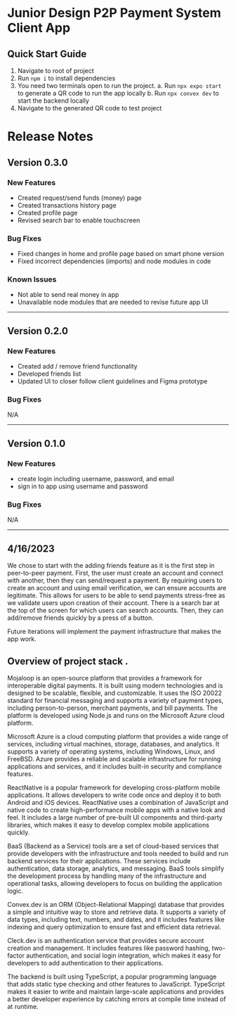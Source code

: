 # Junior Design P2P Payment System Client App

## Quick Start Guide
1. Navigate to root of project
2. Run ``npm i`` to install dependencies
3. You need two terminals open to run the project.
   a. Run ``npx expo start`` to generate a QR code to run the app locally
   b. Run ``npx convex dev`` to start the backend locally
4. Navigate to the generated QR code to test project

# Release Notes
## Version 0.3.0
### New Features
* Created request/send funds (money) page
* Created transactions history page
* Created profile page
* Revised search bar to enable touchscreen

### Bug Fixes
* Fixed changes in home and profile page based on smart phone version
* Fixed incorrect dependencies (imports) and node modules in code

### Known Issues
* Not able to send real money in app
* Unavailable node modules that are needed to revise future app UI

---

## Version 0.2.0
### New Features
* Created add / remove friend functionality
* Developed friends list
* Updated UI to closer follow client guidelines and Figma prototype

### Bug Fixes
N/A

---

## Version 0.1.0
### New Features
* create login including username, password, and email
* sign in to app using username and password

### Bug Fixes
N/A

---


## 4/16/2023
We chose to start with the adding friends feature as it is the first step in peer-to-peer payment.  First, the user must create an account and connect with another, then they can send/request a payment.  By requiring users to create an account and using email verification, we can ensure accounts are legitimate. This allows for users to be able to send payments stress-free as we validate users upon creation of their account. There is a search bar at the top of the screen for which users can search accounts. Then, they can add/remove friends quickly by a press of a button.

Future iterations will implement the payment infrastructure that makes the app work.


## Overview of project stack .

Mojaloop is an open-source platform that provides a framework for interoperable digital payments. It is built using modern technologies and is designed to be scalable, flexible, and customizable. It uses the ISO 20022 standard for financial messaging and supports a variety of payment types, including person-to-person, merchant payments, and bill payments. The platform is developed using Node.js and runs on the Microsoft Azure cloud platform.

Microsoft Azure is a cloud computing platform that provides a wide range of services, including virtual machines, storage, databases, and analytics. It supports a variety of operating systems, including Windows, Linux, and FreeBSD. Azure provides a reliable and scalable infrastructure for running applications and services, and it includes built-in security and compliance features.

ReactNative is a popular framework for developing cross-platform mobile applications. It allows developers to write code once and deploy it to both Android and iOS devices. ReactNative uses a combination of JavaScript and native code to create high-performance mobile apps with a native look and feel. It includes a large number of pre-built UI components and third-party libraries, which makes it easy to develop complex mobile applications quickly.

BaaS (Backend as a Service) tools are a set of cloud-based services that provide developers with the infrastructure and tools needed to build and run backend services for their applications. These services include authentication, data storage, analytics, and messaging. BaaS tools simplify the development process by handling many of the infrastructure and operational tasks, allowing developers to focus on building the application logic.

Convex.dev is an ORM (Object-Relational Mapping) database that provides a simple and intuitive way to store and retrieve data. It supports a variety of data types, including text, numbers, and dates, and it includes features like indexing and query optimization to ensure fast and efficient data retrieval.

Cleck.dev is an authentication service that provides secure account creation and management. It includes features like password hashing, two-factor authentication, and social login integration, which makes it easy for developers to add authentication to their applications.

The backend is built using TypeScript, a popular programming language that adds static type checking and other features to JavaScript. TypeScript makes it easier to write and maintain large-scale applications and provides a better developer experience by catching errors at compile time instead of at runtime.

